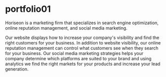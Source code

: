 # portfolio01

Horiseon is a marketing firm that specializes in search engine optimization, online reputation management, and social media marketing.

Our website displays how to increase your company's visibility and find the right customers for your business.  In addition to website visibility, our online reputation management can control what customers see when they search for your business.  Our social media marketing strategies helps your company determine which platforms are suited to your brand and using analytics we find the right markets for your products and increase your lead generation.